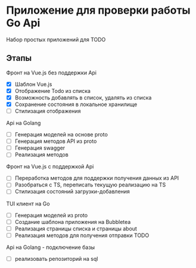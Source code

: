 # Приложение для проверки работы Go Api

Набор простых приложений для TODO

## Этапы

Фронт на Vue.js без поддержки Api

- [x] Шаблон Vue.js
- [x] Отображение Todo из списка
- [x] Возможность добавлять в список, удалять из списка
- [x] Сохранение состояния в локальное хранилище
- [ ] Стилизация отображения

Api на Golang

- [ ] Генерация моделей на основе proto
- [ ] Генерация методов API из proto
- [ ] Генерация swagger
- [ ] Реализация методов

Фронт на Vue.js с поддержкой Api
- [ ] Переработка методов для поддержки получения данных из API
- [ ] Разобраться с TS, переписать текущую реализацию на TS
- [ ] Стилизация состояний загрузки-добавления

TUI клиент на Go
- [ ] Генерация моделей из proto
- [ ] Создание шаблона приложения на Bubbletea
- [ ] Реализация страницы списка и страницы about
- [ ] Реализация методов для получения отправки TODO

Api на Golang - подключение базы
- [ ] реализовать репозиторий на sql